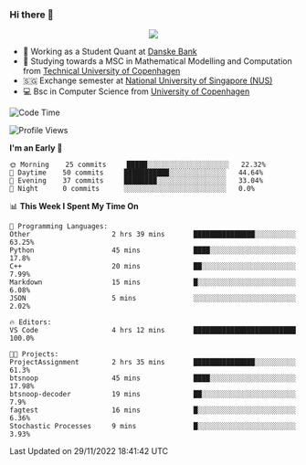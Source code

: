 ### Hi there 👋

<p align="center">
  <img src="https://media4.giphy.com/media/3ohzdKy5Z8TChSDuiA/giphy.gif?cid=ecf05e47r69cojk56gup9q8mep9liy48s94dn2uxsfh6fv39&rid=giphy.gif&ct=g" />
</p>

* 🏦 Working as a Student Quant at [Danske Bank](https://danskebank.dk)
* 🧮 Studying towards a MSC in Mathematical Modelling and Computation from [Technical University of Copenhagen](https://www.dtu.dk)
* 🇸🇬 Exchange semester at [National University of Singapore (NUS)](https://www.nus.edu.sg)
* 💻 Bsc in Computer Science from [University of Copenhagen](https://www.ku.dk/english/)


<!--START_SECTION:waka-->
![Code Time](http://img.shields.io/badge/Code%20Time-46%20hrs%2028%20mins-blue)

![Profile Views](http://img.shields.io/badge/Profile%20Views-0-blue)

**I'm an Early 🐤** 

```text
🌞 Morning    25 commits     █████░░░░░░░░░░░░░░░░░░░░   22.32% 
🌆 Daytime    50 commits     ███████████░░░░░░░░░░░░░░   44.64% 
🌃 Evening    37 commits     ████████░░░░░░░░░░░░░░░░░   33.04% 
🌙 Night      0 commits      ░░░░░░░░░░░░░░░░░░░░░░░░░   0.0%

```


📊 **This Week I Spent My Time On** 

```text
💬 Programming Languages: 
Other                    2 hrs 39 mins       ███████████████░░░░░░░░░░   63.25% 
Python                   45 mins             ████░░░░░░░░░░░░░░░░░░░░░   17.8% 
C++                      20 mins             ██░░░░░░░░░░░░░░░░░░░░░░░   7.99% 
Markdown                 15 mins             █░░░░░░░░░░░░░░░░░░░░░░░░   6.08% 
JSON                     5 mins              ░░░░░░░░░░░░░░░░░░░░░░░░░   2.02%

🔥 Editors: 
VS Code                  4 hrs 12 mins       █████████████████████████   100.0%

🐱‍💻 Projects: 
ProjectAssignment        2 hrs 35 mins       ███████████████░░░░░░░░░░   61.3% 
btsnoop                  45 mins             ████░░░░░░░░░░░░░░░░░░░░░   17.98% 
btsnoop-decoder          19 mins             ██░░░░░░░░░░░░░░░░░░░░░░░   7.9% 
fagtest                  16 mins             █░░░░░░░░░░░░░░░░░░░░░░░░   6.36% 
Stochastic Processes     9 mins              █░░░░░░░░░░░░░░░░░░░░░░░░   3.93%

```


 Last Updated on 29/11/2022 18:41:42 UTC
<!--END_SECTION:waka-->
